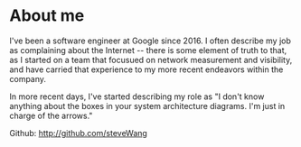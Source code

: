 # About me

I've been a software engineer at Google since 2016. I often describe my job
as complaining about the Internet -- there is some element of truth to
that, as I started on a team that focusued on network measurement and
visibility, and have carried that experience to my more recent endeavors
within the company.

In more recent days, I've started describing my role as "I don't know
anything about the boxes in your system architecture diagrams. I'm just in
charge of the arrows."

Github: http://github.com/steveWang
